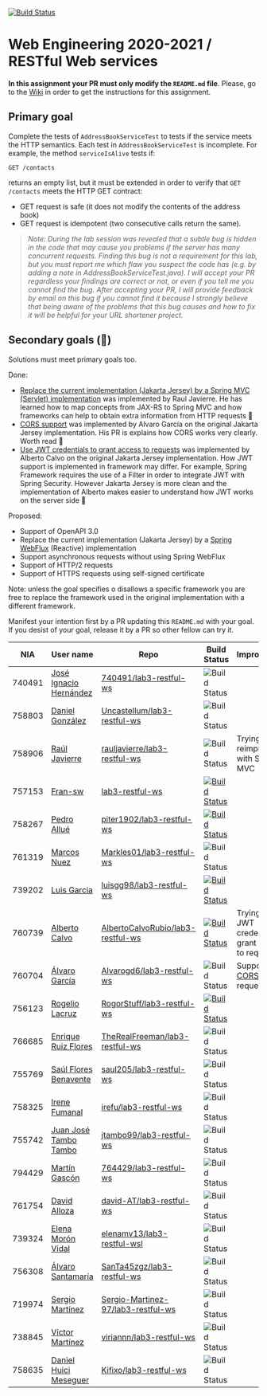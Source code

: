 [![Build Status](https://travis-ci.com/UNIZAR-30246-WebEngineering/lab3-restful-ws.svg?branch=master)](https://travis-ci.com/UNIZAR-30246-WebEngineering/lab3-restful-ws)
# Web Engineering 2020-2021 / RESTful Web services
**In this assignment your PR must only modify the `README.md` file**.
Please, go to the [Wiki](https://github.com/UNIZAR-30246-WebEngineering/lab3-restful-ws/wiki) in order to get the instructions for this assignment.

## Primary goal

Complete the tests of `AddressBookServiceTest` to tests if the service meets the HTTP semantics.
Each test in `AddressBookServiceTest` is incomplete. 
For example, the method `serviceIsAlive` tests if: 

```http
GET /contacts
```

returns an empty list, but it must be extended in order to verify that `GET /contacts` meets the HTTP GET contract: 

- GET request is safe (it does not modify the contents of the address book)
- GET request is idempotent (two consecutive calls return the same).

> *Note: During the lab session was revealed that a subtle bug is hidden in the code that may cause you problems if the server has many concurrent requests. Finding this bug is not a requirement for this lab, but you must report me which flaw you suspect the code has (e.g. by adding a note in AddressBookServiceTest.java). I will accept your PR regardless your findings are correct or not, or even if you tell me you cannot find the bug. After accepting your PR, I will provide feedback by email on this bug if you cannot find it because I strongly believe that being aware of the problems that this bug causes and how to fix it will be helpful for your URL shortener project.*

## Secondary goals (:gift:)

Solutions must meet primary goals too. 

Done:

- [Replace the current implementation (Jakarta Jersey) by a Spring MVC (Servlet) implementation](https://github.com/rauljavierre/lab3-restful-ws/tree/test) was implemented by Raul Javierre. He has learned how to map concepts from JAX-RS to Spring MVC and how frameworks can help to obtain extra information from HTTP requests :gift:
- [CORS support](https://github.com/UNIZAR-30246-WebEngineering/lab3-restful-ws/pull/12) was implemented by Alvaro García on the original Jakarta Jersey implementation. His PR is explains how CORS works very clearly. Worth read :gift:
- [Use JWT credentials to grant access to requests](https://github.com/UNIZAR-30246-WebEngineering/lab3-restful-ws/pull/14) was implemented by Alberto Calvo on the original Jakarta Jersey implementation. How JWT support is implemented in framework may differ. For example, Spring Framework requires the use of a Filter in order to integrate JWT with Spring Security. However Jakarta Jersey is more clean and the implementation of Alberto makes easier to understand how JWT works on the server side :gift:

Proposed:

- Support of OpenAPI 3.0
- Replace the current implementation (Jakarta Jersey) by a [Spring WebFlux](https://docs.spring.io/spring-framework/docs/current/reference/html/web-reactive.html#spring-webflux) (Reactive) implementation
- Support asynchronous requests without using Spring WebFlux 
- Support of HTTP/2 requests 
- Support of HTTPS requests using self-signed certificate 

Note: unless the goal specifies o disallows a specific framework you are free to replace the framework used in the original implementation with a different framework.

Manifest your intention first by a PR updating this `README.md` with your goal.
If you desist of your goal, release it by a PR so other fellow can try it. 


| NIA    | User name | Repo | Build Status | Improvement | Score
|--------|-----------|------|--------------|-------------|--------
| 740491 |[José Ignacio Hernández](https://github.com/740491)|[740491/lab3-restful-ws](https://github.com/740491/lab3-restful-ws/tree/test)| ![Build Status](https://travis-ci.com/740491/lab3-restful-ws.svg?branch=test)|  |
| 758803 |[Daniel González](https://github.com/Uncastellum/)|[Uncastellum/lab3-restful-ws](https://github.com/Uncastellum/lab3-restful-ws/tree/test)|![Build Status](https://travis-ci.com/Uncastellum/lab3-restful-ws.svg?branch=test)|                      |
| 758906 |[Raúl Javierre](https://github.com/rauljavierre/)|[rauljavierre/lab3-restful-ws](https://github.com/rauljavierre/lab3-restful-ws/tree/test)|![Build Status](https://travis-ci.com/rauljavierre/lab3-restful-ws.svg?branch=test)| Trying to reimplement with Spring MVC | :gift:                     |
| 757153 |[Fran-sw](https://github.com/Fran-sw) |[lab3-restful-ws](https://github.com/Fran-sw/lab3-restful-ws/tree/test)|[![Build Status](https://travis-ci.com/Fran-sw/lab3-restful-ws.svg)](https://travis-ci.com/Fran-sw/lab3-restful-ws)       | |                      |
| 758267 |[Pedro Allué](https://github.com/piter1902/) | [piter1902/lab3-restful-ws](https://github.com/piter1902/lab3-restful-ws/tree/test) | [![Build Status](https://travis-ci.com/piter1902/lab3-restful-ws.svg?branch=test)](https://travis-ci.com/piter1902/lab3-restful-ws) |             |
| 761319 |[Marcos Nuez](https://github.com/Markles02/)|[Markles01/lab3-restful-ws](https://github.com/Markles01/lab3-restful-ws/tree/test)|![Build Status](https://travis-ci.com/Markles01/lab3-restful-ws.svg?branch=test)|                      |
| 739202 |[Luis Garcia](https://github.com/luisgg98/)|[luisgg98/lab3-restful-ws](https://github.com/luisgg98/lab3-restful-ws/tree/tests)|[![Build Status](https://travis-ci.com/luisgg98/lab3-restful-ws.svg?branch=tests)](https://travis-ci.com/luisgg98/lab3-restful-ws)|                      |
| 760739 |[Alberto Calvo](https://github.com/AlbertoCalvoRubio) |[AlbertoCalvoRubio/lab3-restful-ws](https://github.com/AlbertoCalvoRubio/lab3-restful-ws/tree/test)|[![Build Status](https://travis-ci.com/AlbertoCalvoRubio/lab3-restful-ws.svg)](https://travis-ci.com/AlbertoCalvoRubio/lab3-restful-ws) | Trying to use JWT credentials to grant access to requests| :gift:|
| 760704 |[Álvaro García](https://github.com/Alvarogd6)|[Alvarogd6/lab3-restful-ws](https://github.com/Alvarogd6/lab3-restful-ws/tree/test)|![Build Status](https://travis-ci.com/Alvarogd6/lab3-restful-ws.svg?branch=test)| Support of [CORS](https://developer.mozilla.org/es/docs/Web/HTTP/Access_control_CORS) requests | :gift: |
| 756123 |[Rogelio Lacruz](https://github.com/RogorStuff)|[RogorStuff/lab3-restful-ws](https://github.com/RogorStuff/lab3-restful-ws/tree/test) |[![Build Status](https://travis-ci.org/RogorStuff/lab3-restful-ws.svg)](https://travis-ci.org/RogorStuff/lab3-restful-ws)| |                      |
| 766685 |[Enrique Ruiz Flores](https://github.com/TheRealFreeman)|[TheRealFreeman/lab3-restful-ws](https://github.com/TheRealFreeman/lab3-restful-ws/tree/test)| ![Build Status](https://travis-ci.com/TheRealFreeman/lab3-restful-ws.svg?branch=test)|  |
| 755769 |[Saúl Flores Benavente](https://github.com/saul205)|[saul205/lab3-restful-ws](https://github.com/saul205/lab3-restful-ws/tree/test)| ![Build Status](https://travis-ci.com/saul205/lab3-restful-ws.svg?branch=test)|  |
| 758325 |[Irene Fumanal](https://github.com/irefu/)|[irefu/lab3-restful-ws](https://github.com/irefu/lab3-restful-ws/tree/test)|![Build Status](https://travis-ci.com/irefu/lab3-restful-ws.svg?branch=test)|                      |
| 755742 |[Juan José Tambo Tambo](https://github.com/jtambo99)|[jtambo99/lab3-restful-ws](https://github.com/jtambo99/lab3-restful-ws/tree/test)| ![Build Status](https://travis-ci.com/jtambo99/lab3-restful-ws.svg?branch=test)|  |
| 794429 |[Martín Gascón](https://github.com/764429)|[764429/lab3-restful-ws](https://github.com/764429/lab3-restful-ws/tree/test)| ![Build Status](https://travis-ci.com/764429/lab3-restful-ws.svg?branch=test)|  |
| 761754 |[David Alloza](https://github.com/david-AT) | [david-AT/lab3-restful-ws](https://github.com/david-AT/lab3-restful-ws/tree/test) |![Build Status](https://travis-ci.com/david-AT/lab3-restful-ws.svg?branch=test)|             |
| 739324 |[Elena Morón Vidal](https://github.com/elenamv13) | [elenamv13/lab3-restful-wsl](https://github.com/elenamv13/lab3-restful-ws/tree/test)|![Build Status](https://travis-ci.com/elenamv13/lab3-restful-ws.svg?branch=test)| | |
| 756308 |[Álvaro Santamaría](https://github.com/SanTa45zgz)|[SanTa45zgz/lab3-restful-ws](https://github.com/SanTa45zgz/lab3-restful-ws/tree/test)| ![Build Status](https://travis-ci.com/SanTa45zgz/lab3-restful-ws.svg?branch=test)|  |
| 719974 |[Sergio Martínez](https://github.com/Sergio-Martinez-97)|[Sergio-Martinez-97/lab3-restful-ws](https://github.com/Sergio-Martinez-97/lab3-restful-ws/tree/test)| ![Build Status](https://travis-ci.com/Sergio-Martinez-97/lab3-restful-ws.svg?branch=test)|  |
| 738845 |[Víctor Martínez](https://github.com/viriannn)|[viriannn/lab3-restful-ws](https://github.com/viriannn/lab3-restful-ws/tree/test)| ![Build Status](https://travis-ci.com/viriannn/lab3-restful-ws.svg?branch=test)|  |
| 758635 |[Daniel Huici Meseguer](https://github.com/Kifixo)|[Kifixo/lab3-restful-ws](https://github.com/Kifixo/lab3-restful-ws/tree/test)| ![Build Status](https://travis-ci.com/Kifixo/lab3-restful-ws.svg?branch=test)|  |
